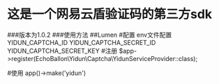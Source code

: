 这是一个网易云盾验证码的第三方sdk 
==== 
###版本为1.0.2
###使用方法
##Lumen
#配置
env文件配置
YIDUN_CAPTCHA_ID
YIDUN_CAPTCHA_SECRET_ID
YIDUN_CAPTCHA_SECRET_KEY
#注册 
$app->register(EchoBallon\Yidun\Captcha\YidunServiceProvider::class);

#使用
app()->make('yidun')
